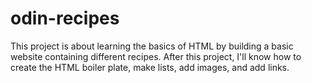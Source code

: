 # odin-recipes

This project is about learning the basics of HTML by building a basic website containing different recipes. 
After this project, I'll know how to create the HTML boiler plate, make lists, add images, and add links. 